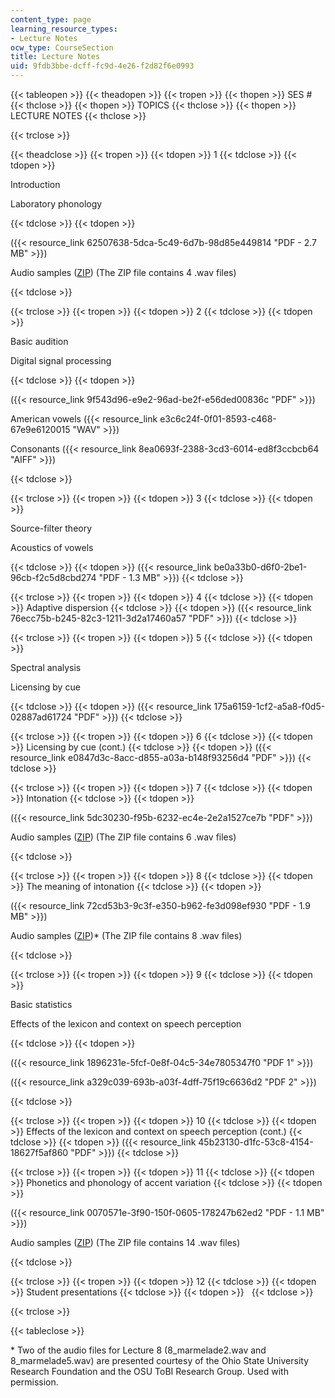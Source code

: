 ```yaml
---
content_type: page
learning_resource_types:
- Lecture Notes
ocw_type: CourseSection
title: Lecture Notes
uid: 9fdb3bbe-dcff-fc9d-4e26-f2d82f6e0993
---
```


{{< tableopen >}}
{{< theadopen >}}
{{< tropen >}}
{{< thopen >}}
SES #
{{< thclose >}}
{{< thopen >}}
TOPICS
{{< thclose >}}
{{< thopen >}}
LECTURE NOTES
{{< thclose >}}

{{< trclose >}}

{{< theadclose >}}
{{< tropen >}}
{{< tdopen >}}
1
{{< tdclose >}}
{{< tdopen >}}


Introduction

Laboratory phonology


{{< tdclose >}}
{{< tdopen >}}


({{< resource_link 62507638-5dca-5c49-6d7b-98d85e449814 "PDF - 2.7 MB" >}})

Audio samples ([ZIP](/ans7870/24/24.910/s07/lecturenotes/lec1_audio.zip)) (The ZIP file contains 4 .wav files)


{{< tdclose >}}

{{< trclose >}}
{{< tropen >}}
{{< tdopen >}}
2
{{< tdclose >}}
{{< tdopen >}}


Basic audition

Digital signal processing


{{< tdclose >}}
{{< tdopen >}}


({{< resource_link 9f543d96-e9e2-96ad-be2f-e56ded00836c "PDF" >}})

American vowels ({{< resource_link e3c6c24f-0f01-8593-c468-67e9e6120015 "WAV" >}})

Consonants ({{< resource_link 8ea0693f-2388-3cd3-6014-ed8f3ccbcb64 "AIFF" >}})


{{< tdclose >}}

{{< trclose >}}
{{< tropen >}}
{{< tdopen >}}
3
{{< tdclose >}}
{{< tdopen >}}


Source-filter theory

Acoustics of vowels


{{< tdclose >}}
{{< tdopen >}}
({{< resource_link be0a33b0-d6f0-2be1-96cb-f2c5d8cbd274 "PDF - 1.3 MB" >}})
{{< tdclose >}}

{{< trclose >}}
{{< tropen >}}
{{< tdopen >}}
4
{{< tdclose >}}
{{< tdopen >}}
Adaptive dispersion
{{< tdclose >}}
{{< tdopen >}}
({{< resource_link 76ecc75b-b245-82c3-1211-3d2a17460a57 "PDF" >}})
{{< tdclose >}}

{{< trclose >}}
{{< tropen >}}
{{< tdopen >}}
5
{{< tdclose >}}
{{< tdopen >}}


Spectral analysis

Licensing by cue


{{< tdclose >}}
{{< tdopen >}}
({{< resource_link 175a6159-1cf2-a5a8-f0d5-02887ad61724 "PDF" >}})
{{< tdclose >}}

{{< trclose >}}
{{< tropen >}}
{{< tdopen >}}
6
{{< tdclose >}}
{{< tdopen >}}
Licensing by cue (cont.)
{{< tdclose >}}
{{< tdopen >}}
({{< resource_link e0847d3c-8acc-d855-a03a-b148f93256d4 "PDF" >}})
{{< tdclose >}}

{{< trclose >}}
{{< tropen >}}
{{< tdopen >}}
7
{{< tdclose >}}
{{< tdopen >}}
Intonation
{{< tdclose >}}
{{< tdopen >}}


({{< resource_link 5dc30230-f95b-6232-ec4e-2e2a1527ce7b "PDF" >}})

Audio samples ([ZIP](/ans7870/24/24.910/s07/lecturenotes/lec7_audio.zip)) (The ZIP file contains 6 .wav files)


{{< tdclose >}}

{{< trclose >}}
{{< tropen >}}
{{< tdopen >}}
8
{{< tdclose >}}
{{< tdopen >}}
The meaning of intonation
{{< tdclose >}}
{{< tdopen >}}


({{< resource_link 72cd53b3-9c3f-e350-b962-fe3d098ef930 "PDF - 1.9 MB" >}})

Audio samples ([ZIP](/ans7870/24/24.910/s07/lecturenotes/lec8_audio.zip))\* (The ZIP file contains 8 .wav files)


{{< tdclose >}}

{{< trclose >}}
{{< tropen >}}
{{< tdopen >}}
9
{{< tdclose >}}
{{< tdopen >}}


Basic statistics

Effects of the lexicon and context on speech perception


{{< tdclose >}}
{{< tdopen >}}


({{< resource_link 1896231e-5fcf-0e8f-04c5-34e7805347f0 "PDF 1" >}})

({{< resource_link a329c039-693b-a03f-4dff-75f19c6636d2 "PDF 2" >}})


{{< tdclose >}}

{{< trclose >}}
{{< tropen >}}
{{< tdopen >}}
10
{{< tdclose >}}
{{< tdopen >}}
Effects of the lexicon and context on speech perception (cont.)
{{< tdclose >}}
{{< tdopen >}}
({{< resource_link 45b23130-d1fc-53c8-4154-18627f5af860 "PDF" >}})
{{< tdclose >}}

{{< trclose >}}
{{< tropen >}}
{{< tdopen >}}
11
{{< tdclose >}}
{{< tdopen >}}
Phonetics and phonology of accent variation
{{< tdclose >}}
{{< tdopen >}}


({{< resource_link 0070571e-3f90-150f-0605-178247b62ed2 "PDF - 1.1 MB" >}})

Audio samples ([ZIP](/ans7870/24/24.910/s07/lecturenotes/lec11_audio.zip)) (The ZIP file contains 14 .wav files)


{{< tdclose >}}

{{< trclose >}}
{{< tropen >}}
{{< tdopen >}}
12
{{< tdclose >}}
{{< tdopen >}}
Student presentations
{{< tdclose >}}
{{< tdopen >}}
 
{{< tdclose >}}

{{< trclose >}}

{{< tableclose >}}

\* Two of the audio files for Lecture 8 (8\_marmelade2.wav and 8\_marmelade5.wav) are presented courtesy of the Ohio State University Research Foundation and the OSU ToBI Research Group. Used with permission.